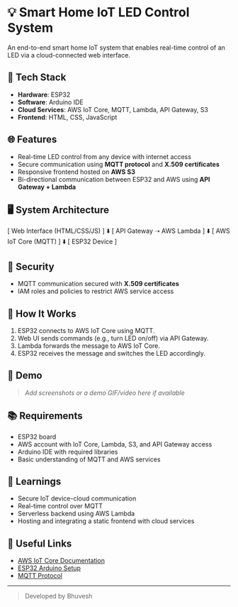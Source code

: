 # 💡 Smart Home IoT LED Control System

An end-to-end smart home IoT system that enables real-time control of an LED via a cloud-connected web interface.

## 🔧 Tech Stack

- **Hardware**: ESP32  
- **Software**: Arduino IDE  
- **Cloud Services**: AWS IoT Core, MQTT, Lambda, API Gateway, S3  
- **Frontend**: HTML, CSS, JavaScript  

## 🌐 Features

- Real-time LED control from any device with internet access  
- Secure communication using **MQTT protocol** and **X.509 certificates**  
- Responsive frontend hosted on **AWS S3**  
- Bi-directional communication between ESP32 and AWS using **API Gateway + Lambda**

## 🖥️ System Architecture

[ Web Interface (HTML/CSS/JS) ]
⬇️
[ API Gateway ➝ AWS Lambda ]
⬇️
[ AWS IoT Core (MQTT) ]
⬇️
[ ESP32 Device ]

## 🔐 Security

- MQTT communication secured with **X.509 certificates**  
- IAM roles and policies to restrict AWS service access


## 🚀 How It Works

1. ESP32 connects to AWS IoT Core using MQTT.  
2. Web UI sends commands (e.g., turn LED on/off) via API Gateway.  
3. Lambda forwards the message to AWS IoT Core.  
4. ESP32 receives the message and switches the LED accordingly.

## 📸 Demo

> *Add screenshots or a demo GIF/video here if available*

## 📚 Requirements

- ESP32 board  
- AWS account with IoT Core, Lambda, S3, and API Gateway access  
- Arduino IDE with required libraries  
- Basic understanding of MQTT and AWS services  

## 🧠 Learnings

- Secure IoT device-cloud communication  
- Real-time control over MQTT  
- Serverless backend using AWS Lambda  
- Hosting and integrating a static frontend with cloud services  

## 📎 Useful Links

- [AWS IoT Core Documentation](https://docs.aws.amazon.com/iot/)  
- [ESP32 Arduino Setup](https://docs.espressif.com/projects/arduino-esp32/en/latest/)  
- [MQTT Protocol](https://mqtt.org/)  


---

> Developed by Bhuvesh  

